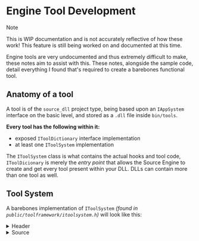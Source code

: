 # Engine Tool Development

> [!NOTE]
> This is WIP documentation and is not accurately reflective of how these work! This feature is still being worked on and documented at this time.

Engine tools are very undocumented and thus extremely difficult to make, these notes aim to assist with this. These notes, alongside the sample code, detail everything I found that's required to create a barebones functional tool.

## Anatomy of a tool
A tool is of the `source_dll` project type, being based upon an `IAppSystem` interface on the basic level, and stored as a `.dll` file inside `bin/tools`.

**Every tool has the following within it:**
- exposed `IToolDictionary` interface implementation
- at least one `IToolSystem` implementation

The `IToolSystem` class is what contains the actual hooks and tool code, `IToolDicionary` is merely the *entry point* that allows the Source Engine to create and get every tool present within your DLL. DLLs can contain more than one tool as well.

## Tool System
A barebones implementation of `IToolSystem` *(found in `public/toolframework/itoolsystem.h`)* will look like this:

<details>
	<summary>Header</summary>

```cpp
// exampletool.h
class ExampleTool : public IToolSystem
{
public:
    // Name describing the tool
    virtual char const *GetToolName();

    // Called at end of engine startup
    virtual bool Init();
    // Called during RemoveTool or when engine is shutting down.
    virtual void Shutdown();

    // This tool is being activated
    virtual void OnToolActivate();
    // Another tool is being activated
    virtual void OnToolDeactivate();
};
```

</details>

<details>
	<summary>Source</summary>

```cpp
// exampletool.cpp
char const *ExampleTool::GetToolName() {
	return "Example Tool";
}

bool ExampleTool::Init() {
	Msg("Initialized tool");
	return true;
}

void ExampleTool::Shutdown() {
	Msg("Shutting down tool");
}

void ExampleTool::OnToolActivate() {
	Msg("Activating tool");
}

void ExampleTool::OnToolDeactivate() {
	Msg("Deactivating tool");
}
```

</details>
